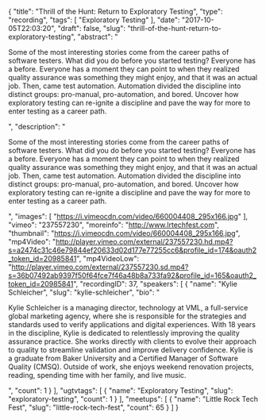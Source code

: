 {
  "title": "Thrill of the Hunt: Return to Exploratory Testing",
  "type": "recording",
  "tags": [
    "Exploratory Testing"
  ],
  "date": "2017-10-05T22:03:20",
  "draft": false,
  "slug": "thrill-of-the-hunt-return-to-exploratory-testing",
  "abstract": "<p>Some of the most interesting stories come from the career paths of software testers. What did you do before you started testing? Everyone has a before. Everyone has a moment they can point to when they realized quality assurance was something they might enjoy, and that it was an actual job. Then, came test automation. Automation divided the discipline into distinct groups: pro-manual, pro-automation, and bored. Uncover how exploratory testing can re-ignite a discipline and pave the way for more to enter testing as a career path. </p>",
  "description": "<p>Some of the most interesting stories come from the career paths of software testers. What did you do before you started testing? Everyone has a before. Everyone has a moment they can point to when they realized quality assurance was something they might enjoy, and that it was an actual job. Then, came test automation. Automation divided the discipline into distinct groups: pro-manual, pro-automation, and bored. Uncover how exploratory testing can re-ignite a discipline and pave the way for more to enter testing as a career path. </p>",
  "images": [
    "https://i.vimeocdn.com/video/660004408_295x166.jpg"
  ],
  "vimeo": "237557230",
  "moreinfo": "http://www.lrtechfest.com",
  "thumbnail": "https://i.vimeocdn.com/video/660004408_295x166.jpg",
  "mp4Video": "http://player.vimeo.com/external/237557230.hd.mp4?s=a2474c31c46e79844ef20633d02d177e77255cc6&profile_id=174&oauth2_token_id=20985841",
  "mp4VideoLow": "http://player.vimeo.com/external/237557230.sd.mp4?s=36b07492ab9397f50f64fce7f46a48b8a733fa92&profile_id=165&oauth2_token_id=20985841",
  "recordingID": 37,
  "speakers": [
    {
      "name": "Kylie Schleicher",
      "slug": "kylie-schleicher",
      "bio": "<p>Kylie Schleicher is a managing director, technology at VML, a full-service global marketing agency, where she is responsible for the strategies and standards used to verify applications and digital experiences. With 18 years in the discipline, Kylie is dedicated to relentlessly improving the quality assurance practice. She works directly with clients to evolve their approach to quality to streamline validation and improve delivery confidence. Kylie is a graduate from Baker University and a Certified Manager of Software Quality (CMSQ). Outside of work, she enjoys weekend renovation projects, reading, spending time with her family, and live music. </p>",
      "count": 1
    }
  ],
  "ugtvtags": [
    {
      "name": "Exploratory Testing",
      "slug": "exploratory-testing",
      "count": 1
    }
  ],
  "meetups": [
    {
      "name": "Little Rock Tech Fest",
      "slug": "little-rock-tech-fest",
      "count": 65
    }
  ]
}